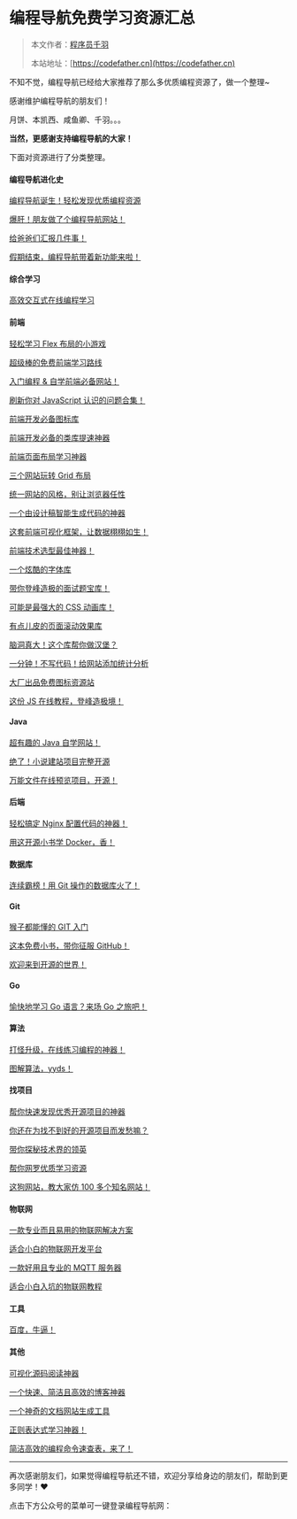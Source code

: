 # 编程导航免费学习资源汇总

> 本文作者：[程序员千羽](https://yuyuanweb.feishu.cn/wiki/Abldw5WkjidySxkKxU2cQdAtnah)
>
> 本站地址：[https://codefather.cn](https://codefather.cn)

不知不觉，编程导航已经给大家推荐了那么多优质编程资源了，做一个整理~

感谢维护编程导航的朋友们！

月饼、本凯西、咸鱼卿、千羽。。。

**当然，更感谢支持编程导航的大家！**

下面对资源进行了分类整理。

#### 编程导航进化史

[编程导航诞生！轻松发现优质编程资源](http://mp.weixin.qq.com/s?__biz=Mzg2NjU1MjU5Ng==&mid=2247483737&idx=1&sn=142847b292c06e40f58488cd52eef499&chksm=ce485f22f93fd634ca915f789bf865bcd964cf5f6222cf80291d80c413a0619234746bccd32c&scene=21#wechat_redirect)

[爆肝！朋友做了个编程导航网站！](http://mp.weixin.qq.com/s?__biz=Mzg2NjU1MjU5Ng==&mid=2247484304&idx=2&sn=46557a0ca488cfe3b0848ebf3602a04d&chksm=ce485debf93fd4fd0cb08da5ce6db3547020778b40214d3f1d6115339c897c62c96de2432d6b&scene=21#wechat_redirect)

[给爸爸们汇报几件事！](http://mp.weixin.qq.com/s?__biz=Mzg2NjU1MjU5Ng==&mid=2247484561&idx=1&sn=df9d06d7e4a76fbe44be7dba6a1009ee&chksm=ce485aeaf93fd3fcfc90d488ddbad1cf2564d915135ca19ae17ca3372ecd0c6721be187f581a&scene=21#wechat_redirect)

[假期结束，编程导航带着新功能来啦！](http://mp.weixin.qq.com/s?__biz=Mzg2NjU1MjU5Ng==&mid=2247484831&idx=1&sn=5e095bf053cfcd7c3dbd106b4960ef9b&chksm=ce485be4f93fd2f24c107489ccb1176621f34be6b2c0a6e988417f6094460e6bd9c2d1342797&scene=21#wechat_redirect)

#### 综合学习

[高效交互式在线编程学习](http://mp.weixin.qq.com/s?__biz=Mzg2NjU1MjU5Ng==&mid=2247483940&idx=1&sn=3f5d3e5ec5f210e70afaeceec4b3e22a&chksm=ce485c5ff93fd549164d8809112698f4147d80fd94bd6798532b9dee5e7b2df1d2d7085d0fca&scene=21#wechat_redirect)

#### 前端

[轻松学习 Flex 布局的小游戏](http://mp.weixin.qq.com/s?__biz=Mzg2NjU1MjU5Ng==&mid=2247483761&idx=1&sn=613cdbb481b1bc4db9acede93e8e0473&chksm=ce485f0af93fd61ca11421e89356608194e3e9c6a89a9d0cf5233e4bd266df3a8d43f73e042a&scene=21#wechat_redirect)

[超级棒的免费前端学习路线](http://mp.weixin.qq.com/s?__biz=Mzg2NjU1MjU5Ng==&mid=2247483773&idx=1&sn=545648e9b8a1fc5dfbf547356e422437&chksm=ce485f06f93fd61001e6aea9dfdcfe5c3044406ff49e81d42f39f2f0fe85832537fbfc57ef5b&scene=21#wechat_redirect)

[入门编程 & 自学前端必备网站！](http://mp.weixin.qq.com/s?__biz=Mzg2NjU1MjU5Ng==&mid=2247483805&idx=1&sn=84751162193f1b5f413f11847779a81a&chksm=ce485fe6f93fd6f0730f4e7e63f19bf55894a4929697b8c28a72458ec87f1a12f4f120ec3759&scene=21#wechat_redirect)

[刷新你对 JavaScript 认识的问题合集！](http://mp.weixin.qq.com/s?__biz=Mzg2NjU1MjU5Ng==&mid=2247483879&idx=1&sn=7b5e7a41d009f89ecd80e5624542da8d&chksm=ce485f9cf93fd68a43c1fb7454856096052793d87111a5747bcebe71cdc15d5bdbabadc15f88&scene=21#wechat_redirect)

[前端开发必备图标库](http://mp.weixin.qq.com/s?__biz=Mzg2NjU1MjU5Ng==&mid=2247483955&idx=1&sn=d91f059e4153880d1daf2939c43c708b&chksm=ce485c48f93fd55e1cb8d244701e101aac1470c4b44a3d53b3d054bdc8ef877cf761314c8ce1&scene=21#wechat_redirect)

[前端开发必备的类库提速神器](http://mp.weixin.qq.com/s?__biz=Mzg2NjU1MjU5Ng==&mid=2247483956&idx=1&sn=5182daacca257abe27d3e901e0eae4e6&chksm=ce485c4ff93fd5595603c71f2bea6a97beb957a9eb26fe5421a4a16109c3c88abd3024beaffe&scene=21#wechat_redirect)

[前端页面布局学习神器](http://mp.weixin.qq.com/s?__biz=Mzg2NjU1MjU5Ng==&mid=2247484123&idx=1&sn=89b54cd07f552bfe938f3568875abea2&chksm=ce485ca0f93fd5b68387da99bb45f9c5ac8d6693feecd082d1c2e652832feb31120098761c2c&scene=21#wechat_redirect)

[三个网站玩转 Grid 布局](http://mp.weixin.qq.com/s?__biz=Mzg2NjU1MjU5Ng==&mid=2247484138&idx=1&sn=4a7f1767348135ca3567438bf00f18ee&chksm=ce485c91f93fd5878931dacc9faf64a67cdf8c9d0c57d5b057584bd1f7f40b271ea5c43b6e27&scene=21#wechat_redirect)

[统一网站的风格，别让浏览器任性](http://mp.weixin.qq.com/s?__biz=Mzg2NjU1MjU5Ng==&mid=2247484166&idx=1&sn=071e3d013d93d650d7d49cc694c4eaa1&chksm=ce485d7df93fd46bf8de84909aad26bd03110c72e93a0e3b89c4d20a5ee0d91d40f7bfb5d2bc&scene=21#wechat_redirect)

[一个由设计稿智能生成代码的神器](http://mp.weixin.qq.com/s?__biz=Mzg2NjU1MjU5Ng==&mid=2247484176&idx=1&sn=729fcf3b7c3e6cdd8447291afa93cb73&chksm=ce485d6bf93fd47dc6ad665939ac5dbc30704ecc06b6565c7ddc44d3a8672255c7a581e838f5&scene=21#wechat_redirect)

[这套前端可视化框架，让数据栩栩如生！](http://mp.weixin.qq.com/s?__biz=Mzg2NjU1MjU5Ng==&mid=2247484198&idx=1&sn=aadacc0652c30a14a075e1bf8af0900c&chksm=ce485d5df93fd44ba33941140576e5874765a42bff225b3d7e7eb06b149f83c82cf6f9d43b2b&scene=21#wechat_redirect)

[前端技术选型最佳神器！](http://mp.weixin.qq.com/s?__biz=Mzg2NjU1MjU5Ng==&mid=2247484346&idx=1&sn=dd9faefa94872b631364ff3a2528a935&chksm=ce485dc1f93fd4d7f79ada30cf9e800fda26fd5128550d431252a277be7ee472ce2bc718e1c5&scene=21#wechat_redirect)

[一个炫酷的字体库](http://mp.weixin.qq.com/s?__biz=Mzg2NjU1MjU5Ng==&mid=2247484357&idx=1&sn=4e100dbe5f37eb097b042dd3b875b0de&chksm=ce485dbef93fd4a8c21fdee39415175066398b3d6dc499a8829dd5eb6956cfbed32377efbc7a&scene=21#wechat_redirect)

[带你登峰造极的面试题宝库！](http://mp.weixin.qq.com/s?__biz=Mzg2NjU1MjU5Ng==&mid=2247484527&idx=1&sn=d57f493db1a93dbc2f6b8deba59d8440&chksm=ce485a14f93fd30219ef4c075b9ce212e670b688ad732b3f3af5965f07917f75d389580d5afc&scene=21#wechat_redirect)

[可能是最强大的 CSS 动画库！](http://mp.weixin.qq.com/s?__biz=Mzg2NjU1MjU5Ng==&mid=2247484542&idx=1&sn=d06119b5a90263b9fa9e660f800f8d96&chksm=ce485a05f93fd313d943e089af87a5092efba343d44955ec313ff1fc07a697af1c669aacc349&scene=21#wechat_redirect)

[有点儿皮的页面滚动效果库](http://mp.weixin.qq.com/s?__biz=Mzg2NjU1MjU5Ng==&mid=2247484599&idx=1&sn=30009814b608578ff246c6b6056500b9&chksm=ce485accf93fd3dad8f9a978920780f279d3ae09624d66c8e272e53789b2cae2cf56a0a0f7c6&scene=21#wechat_redirect)

[脑洞真大！这个库帮你做汉堡？](http://mp.weixin.qq.com/s?__biz=Mzg2NjU1MjU5Ng==&mid=2247484629&idx=1&sn=8b408bdf596174238c2563a623a841fc&chksm=ce485aaef93fd3b89fa94b71d0d5029dc6ed0e2e2420bf3febb0dcdc7ac16aafd462e0ea8b6f&scene=21#wechat_redirect)

[一分钟！不写代码！给网站添加统计分析](http://mp.weixin.qq.com/s?__biz=Mzg2NjU1MjU5Ng==&mid=2247484670&idx=1&sn=8444d591c2ef8abd0148b83e2db175b2&chksm=ce485a85f93fd3930d3dd88722e58052a56f9c83bff5fefa10db635e3f49780be08beb4a2d81&scene=21#wechat_redirect)

[大厂出品免费图标资源站](http://mp.weixin.qq.com/s?__biz=Mzg2NjU1MjU5Ng==&mid=2247484730&idx=1&sn=cea7fe02acb19f54ac3cb9392bb9ecc4&chksm=ce485b41f93fd25728ae7d3cc76e667b1a8b9e78a6d912a3313c84c90ce39e818c8567961b54&scene=21#wechat_redirect)

[这份 JS 在线教程，登峰造极境！](http://mp.weixin.qq.com/s?__biz=Mzg2NjU1MjU5Ng==&mid=2247484794&idx=1&sn=eaa39aa018c8fe49d6b0b8b8974197d0&chksm=ce485b01f93fd2175a253d58fe8e31a8796e6af2e8e01f263466e860570c255602093a08c990&scene=21#wechat_redirect)

#### Java

[超有趣的 Java 自学网站！](http://mp.weixin.qq.com/s?__biz=Mzg2NjU1MjU5Ng==&mid=2247483795&idx=1&sn=e897409037744a023d2f4b8693c4c43c&chksm=ce485fe8f93fd6fed029d6f9716a3687d2f4547586b2756afa52a6f5ccad003225516d1413cf&scene=21#wechat_redirect)

[绝了！小说建站项目完整开源](http://mp.weixin.qq.com/s?__biz=Mzg2NjU1MjU5Ng==&mid=2247484773&idx=1&sn=de7f697db9613ba1784bf665d72ab1c6&chksm=ce485b1ef93fd208bfd3aebe56d7a1236532f307971604fc42d4d272ad2ead8f248520d70c0a&scene=21#wechat_redirect)

[万能文件在线预览项目，开源！](http://mp.weixin.qq.com/s?__biz=Mzg2NjU1MjU5Ng==&mid=2247484887&idx=1&sn=2f31c9cd7e732c2a9f81b968d6c108f1&chksm=ce485bacf93fd2ba7497eec2be708aa4e13b89addd4da8a047e7024a586450e246f32af955bf&scene=21#wechat_redirect)

#### 后端

[轻松搞定 Nginx 配置代码的神器！](http://mp.weixin.qq.com/s?__biz=Mzg2NjU1MjU5Ng==&mid=2247484369&idx=1&sn=da9d7ee4a589cfab9eb7ab0f629f3211&chksm=ce485daaf93fd4bc3ec63a164603921e20c91e31410b7e0fec73b69fb57d15f90ba121af8f5e&scene=21#wechat_redirect)

[用这开源小书学 Docker，香！](http://mp.weixin.qq.com/s?__biz=Mzg2NjU1MjU5Ng==&mid=2247485084&idx=1&sn=b8b1a2468424127f3f4c0d6302f93ae9&chksm=ce4858e7f93fd1f13fb9f9de2ac00396d32ffd30047714a2d4377a84c5f33c15801a6556cbaf&scene=21#wechat_redirect)

#### 数据库

[连续霸榜！用 Git 操作的数据库火了！](http://mp.weixin.qq.com/s?__biz=Mzg2NjU1MjU5Ng==&mid=2247484108&idx=1&sn=096c6d94cda00471aaad065306ae0782&chksm=ce485cb7f93fd5a1a78791473aef23d08f501dbe9fee51201d483cf48cf89170b5ba88831410&scene=21#wechat_redirect)

#### Git

[猴子都能懂的 GIT 入门](http://mp.weixin.qq.com/s?__biz=Mzg2NjU1MjU5Ng==&mid=2247483783&idx=1&sn=5226559521b3090958f93e33cbdf0a9c&chksm=ce485ffcf93fd6ea8724a2e77f51a47b1e320ea21a6bc8954ba69086bae85e7ad05176104020&scene=21#wechat_redirect)

[这本免费小书，带你征服 GitHub！](http://mp.weixin.qq.com/s?__biz=Mzg2NjU1MjU5Ng==&mid=2247484264&idx=1&sn=a757c130b5122153ec98f8d9e74835d3&chksm=ce485d13f93fd40543bda831c28ac48854177e4fd45d42779ceb2729cf7f942e34ffcf6da180&scene=21#wechat_redirect)

[欢迎来到开源的世界！](http://mp.weixin.qq.com/s?__biz=Mzg2NjU1MjU5Ng==&mid=2247485198&idx=1&sn=4271686d6da21c6894bf99ca9dc36ed0&chksm=ce485975f93fd0639fd20545588f22d448a68c750c07226056cc7fe1de1125fc657c99fcc5b8&scene=21#wechat_redirect)

#### Go

[愉快地学习 Go 语言？来场 Go 之旅吧！](http://mp.weixin.qq.com/s?__biz=Mzg2NjU1MjU5Ng==&mid=2247484247&idx=1&sn=aea6729b49a748107cca1869cde99d3d&chksm=ce485d2cf93fd43a28fe5ce52e7b8c51a45723d75809bab5bb89173ac8a6de6b459d851b1326&scene=21#wechat_redirect)

#### 算法

[打怪升级，在线练习编程的神器！](http://mp.weixin.qq.com/s?__biz=Mzg2NjU1MjU5Ng==&mid=2247483820&idx=1&sn=4ad8783f643ec3585416c6d3f27ddd8b&chksm=ce485fd7f93fd6c1e821c8684e9f300afbf74b3253be622ff029816932f6f1644feb3f803103&scene=21#wechat_redirect)

[图解算法，yyds！](http://mp.weixin.qq.com/s?__biz=Mzg2NjU1MjU5Ng==&mid=2247485117&idx=1&sn=89d5b5824393ef02ade24ad8c2bd26fc&chksm=ce4858c6f93fd1d018e5bd9fcc08ad3822e7039c64110c6663ecef80b4e4de67347c78479806&scene=21#wechat_redirect)

#### 找项目

[帮你快速发现优秀开源项目的神器](http://mp.weixin.qq.com/s?__biz=Mzg2NjU1MjU5Ng==&mid=2247483754&idx=1&sn=2b3da1fc2a410332bfc93a49ba13bfa3&chksm=ce485f11f93fd607366517f27ee548c496e8d339f6daab80c6372314ea0327a5cbec3f1fb9af&scene=21#wechat_redirect)

[你还在为找不到好的开源项目而发愁嘛？](http://mp.weixin.qq.com/s?__biz=Mzg2NjU1MjU5Ng==&mid=2247483921&idx=1&sn=0aa5490f874e239603a3d21f7b7b9f8b&chksm=ce485c6af93fd57c8a9241cd42a63ca788e9de92079a7d7219c57f5c977ddc6d3af09204b6bf&scene=21#wechat_redirect)

[带你探秘技术界的领英](http://mp.weixin.qq.com/s?__biz=Mzg2NjU1MjU5Ng==&mid=2247484075&idx=1&sn=ce017a792257ec58cea895d23a3278dc&chksm=ce485cd0f93fd5c63cef76d59e823f8f16e5f5409013d7a2cdcd240422014cbaaf0a033fa0e1&scene=21#wechat_redirect)

[帮你网罗优质学习资源](http://mp.weixin.qq.com/s?__biz=Mzg2NjU1MjU5Ng==&mid=2247484136&idx=1&sn=f07f656a0d2d48e4cc6baba25fc5e4d2&chksm=ce485c93f93fd5851dccd2132c0537d72eca3488ba0845a0b57360419ed105f63a0be0a05499&scene=21#wechat_redirect)

[这狗网站，教大家仿 100 多个知名网站！](http://mp.weixin.qq.com/s?__biz=Mzg2NjU1MjU5Ng==&mid=2247484848&idx=1&sn=db8a2d1f9d2c13f263ddbd0dcafa9175&chksm=ce485bcbf93fd2ddc3b4510a771c12742bdc6ac98393d9a9cf967a6b2242618c2ae95e4fa179&scene=21#wechat_redirect)

#### 物联网

[一款专业而且易用的物联网解决方案](http://mp.weixin.qq.com/s?__biz=Mzg2NjU1MjU5Ng==&mid=2247484074&idx=1&sn=c8aa27e7bdbfa491a64451e144565ca3&chksm=ce485cd1f93fd5c76f7d96f7b2bd8e48bba36f09f3154c912d2969dc11868791f17ea41fb776&scene=21#wechat_redirect)

[适合小白的物联网开发平台](http://mp.weixin.qq.com/s?__biz=Mzg2NjU1MjU5Ng==&mid=2247484165&idx=1&sn=458477017d2b3484628ed726f45cc7a4&chksm=ce485d7ef93fd468742627f082263ade8943fc5ff9885e5759d699b5c43de90297af2b7fa2c7&scene=21#wechat_redirect)

[一款好用且专业的 MQTT 服务器](http://mp.weixin.qq.com/s?__biz=Mzg2NjU1MjU5Ng==&mid=2247484304&idx=1&sn=ad65f94ee6a7ff9dfbbef142712b0cb4&chksm=ce485debf93fd4fda124ef7b377d1a77aab342a331ded823b99abf691d206867ba39daec1e11&scene=21#wechat_redirect)

[适合小白入坑的物联网教程](http://mp.weixin.qq.com/s?__biz=Mzg2NjU1MjU5Ng==&mid=2247484255&idx=1&sn=86d24faae134470746ceb91d5ce70442&chksm=ce485d24f93fd432a1a0b611d62ce58b1c881aad018171ff1cc2cfe88795a87c0ec7ab4f20d3&scene=21#wechat_redirect)

#### 工具

[百度，牛逼！](http://mp.weixin.qq.com/s?__biz=Mzg2NjU1MjU5Ng==&mid=2247485101&idx=1&sn=ced9577d526ee20198b79051b1d66c6d&chksm=ce4858d6f93fd1c0dac1ae42e49c134abea16ec853925760b3c60ffe008741427567e9444e9a&scene=21#wechat_redirect)

#### 其他

[可视化源码阅读神器](http://mp.weixin.qq.com/s?__biz=Mzg2NjU1MjU5Ng==&mid=2247483957&idx=1&sn=691d6555580ee0fffd91dee6833bae87&chksm=ce485c4ef93fd558bc2702035e9f97eee3823f85f001e44e5fb8aee621d9e69c9412e6f5fa0c&scene=21#wechat_redirect)

[一个快速、简洁且高效的博客神器](http://mp.weixin.qq.com/s?__biz=Mzg2NjU1MjU5Ng==&mid=2247483958&idx=1&sn=5fc414da6c0515f23e1d4c36ce43a6b1&chksm=ce485c4df93fd55b15d02c3224ecb2ff35d46e241aeb3088b0e5b338028d591a58a37e5e8a4f&scene=21#wechat_redirect)

[一个神奇的文档网站生成工具](http://mp.weixin.qq.com/s?__biz=Mzg2NjU1MjU5Ng==&mid=2247484124&idx=1&sn=2c5a57b8046932035b77b2633c3c4753&chksm=ce485ca7f93fd5b191f7bbb3784cdbfc549924fda88d56710325d18de4b4e3dd9232c90f2593&scene=21#wechat_redirect)

[正则表达式学习神器！](http://mp.weixin.qq.com/s?__biz=Mzg2NjU1MjU5Ng==&mid=2247484426&idx=1&sn=d2f58c2636f00e87ff3dde1665289bc6&chksm=ce485a71f93fd3676d36d50c2511a382254f47d28755bb55ba376101d8fe63123c06da6748d7&scene=21#wechat_redirect)

[简洁高效的编程命令速查表，来了！
](http://mp.weixin.qq.com/s?__biz=Mzg2NjU1MjU5Ng==&mid=2247484866&idx=1&sn=6970c2d3c895044ec19eb44b9e19195c&chksm=ce485bb9f93fd2afe1d8e48ddc8d859804cbdac9c29401a7ec0b92633ad340a83f2a90c2e63b&scene=21#wechat_redirect)



------



再次感谢朋友们，如果觉得编程导航还不错，欢迎分享给身边的朋友们，帮助到更多同学！❤️

点击下方公众号的菜单可一键登录编程导航网：